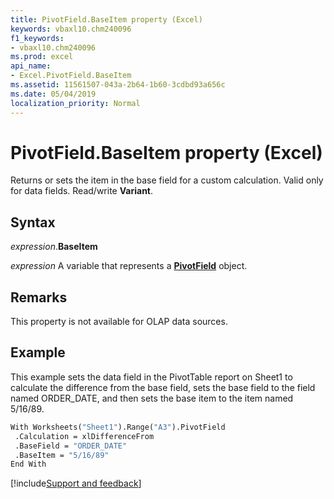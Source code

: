 ```yaml
---
title: PivotField.BaseItem property (Excel)
keywords: vbaxl10.chm240096
f1_keywords:
- vbaxl10.chm240096
ms.prod: excel
api_name:
- Excel.PivotField.BaseItem
ms.assetid: 11561507-043a-2b64-1b60-3cdbd93a656c
ms.date: 05/04/2019
localization_priority: Normal
---
```



# PivotField.BaseItem property (Excel)

Returns or sets the item in the base field for a custom calculation. Valid only for data fields. Read/write **Variant**.


## Syntax

_expression_.**BaseItem**

_expression_ A variable that represents a **[PivotField](Excel.PivotField.md)** object.


## Remarks

This property is not available for OLAP data sources.


## Example

This example sets the data field in the PivotTable report on Sheet1 to calculate the difference from the base field, sets the base field to the field named ORDER_DATE, and then sets the base item to the item named 5/16/89.

```vb
With Worksheets("Sheet1").Range("A3").PivotField 
 .Calculation = xlDifferenceFrom 
 .BaseField = "ORDER_DATE" 
 .BaseItem = "5/16/89" 
End With
```




[!include[Support and feedback](~/includes/feedback-boilerplate.md)]